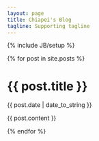 ```yaml
---
layout: page
title: Chiapei's Blog
tagline: Supporting tagline
---
```

{% include JB/setup %}

<div class="container">
  {% for post in site.posts %}
    <div class="span8">
      <h1>{{ post.title }}</h1>
      <p>{{ post.date | date_to_string }}</p>
      <p>{{ post.content }}</p>
    </div>
  {% endfor %}
</div>